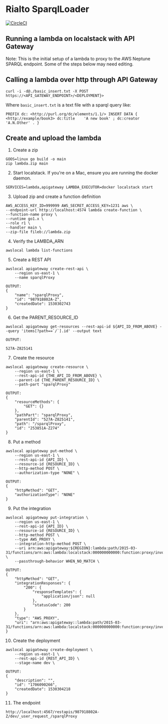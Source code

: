 # Rialto SparqlLoader

[![CircleCI](https://circleci.com/gh/sul-dlss-labs/sparql-loader.svg?style=svg)](https://circleci.com/gh/sul-dlss-labs/sparql-loader)

## Running a lambda on localstack with API Gateway

Note: This is the initial setup of a lambda to proxy to the AWS Neptune SPARQL endpoint. Some of the steps below may need editing.

## Calling a lambda over http through API Gateway

```
curl -i -d@./basic_insert.txt -X POST https://<API_GATEWAY_ENDPOINT>/<DEPLOYMENT}>
```

Where `basic_insert.txt` is a text file with a sparql query like:
```
PREFIX dc: <http://purl.org/dc/elements/1.1/> INSERT DATA { <http://example/book3> dc:title    'A new book' ; dc:creator  'A.N.Other' . }
```

## Create and upload the lambda
1. Create a zip
```
GOOS=linux go build -o main
zip lambda.zip main
```

2. Start localstack. If you're on a Mac, ensure you are running the docker daemon.
```
SERVICES=lambda,apigateway LAMBDA_EXECUTOR=docker localstack start
```

3. Upload zip and create a function definition
```
AWS_ACCESS_KEY_ID=999999 AWS_SECRET_ACCESS_KEY=1231 aws \
--endpoint-url http://localhost:4574 lambda create-function \
--function-name proxy \
--runtime go1.x \
--role r1 \
--handler main \
--zip-file fileb://lambda.zip
```

4. Verify the LAMBDA_ARN
```
awslocal lambda list-functions
```

5. Create a REST API
```
awslocal apigateway create-rest-api \
    --region us-east-1 \
    --name sparqlProxy

OUTPUT:
{
    "name": "sparqlProxy", 
    "id": "987918802A-Z", 
    "createdDate": 1530302743
}
```

6. Get the PARENT_RESOURCE_ID
```
awslocal apigateway get-resources --rest-api-id ${API_ID_FROM_ABOVE} --query 'items[?path==`/`].id' --output text

OUTPUT:

527A-Z825141
```

7. Create the resource
```
awslocal apigateway create-resource \
    --region us-east-1 \
    --rest-api-id {THE_API_ID_FROM_ABOVE} \
    --parent-id {THE_PARENT_RESOURCE_ID} \
    --path-part "sparqlProxy"

OUTPUT:
{
    "resourceMethods": {
        "GET": {}
    }, 
    "pathPart": "sparqlProxy", 
    "parentId": "527A-Z825141", 
    "path": "/sparqlProxy", 
    "id": "253851A-Z274"
}
```

8. Put a method
```
awslocal apigateway put-method \
    --region us-east-1 \
    --rest-api-id {API_ID} \
    --resource-id {RESOURCE_ID} \
    --http-method POST \
    --authorization-type "NONE" \

OUTPUT:
{
    "httpMethod": "GET", 
    "authorizationType": "NONE"
}
```

9. Put the integration
```
awslocal apigateway put-integration \
    --region us-east-1 \
    --rest-api-id {API_ID} \
    --resource-id {RESOURCE_ID} \
    --http-method POST \
    --type AWS_PROXY \
    --integration-http-method POST \
    --uri arn:aws:apigateway:${REGION}:lambda:path/2015-03-31/functions/arn:aws:lambda:localstack:000000000000:function:proxy/invocations \
    --passthrough-behavior WHEN_NO_MATCH \

OUTPUT:
{
    "httpMethod": "GET", 
    "integrationResponses": {
        "200": {
            "responseTemplates": {
                "application/json": null
            }, 
            "statusCode": 200
        }
    }, 
    "type": "AWS_PROXY", 
    "uri": "arn:aws:apigateway::lambda:path/2015-03-31/functions/arn:aws:lambda:localstack:000000000000:function:proxy/invocations"
}
```

10. Create the deployment
```
awslocal apigateway create-deployment \
    --region us-east-1 \
    --rest-api-id {REST_API_ID} \
    --stage-name dev \

OUTPUT:
{
    "description": "", 
    "id": "1706090266", 
    "createdDate": 1530304218
}
```

11. The endpoint

```
http://localhost:4567/restapis/987918802A-Z/dev/_user_request_/sparqlProxy
```
